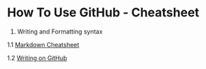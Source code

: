 # How To Use GitHub - Cheatsheet

1. Writing and Formatting syntax
  
  1.1 [Markdown Cheatsheet](https://github.com/adam-p/markdown-here/wiki/Markdown-Cheatsheet#headers)
  
  1.2 [Writing on GitHub](https://help.github.com/categories/writing-on-github/)
